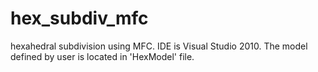 hex_subdiv_mfc
==============

hexahedral subdivision using MFC. IDE is Visual Studio 2010. The model defined by user is located in 'HexModel' file.
